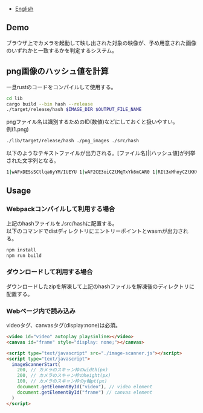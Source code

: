  - [English](/README.md)
## Demo
ブラウザ上でカメラを起動して映し出された対象の映像が、予め用意された画像のいずれかと一致するかを判定するシステム。

## png画像のハッシュ値を計算
一旦rustのコードをコンパイルして使用する。
```bash
cd lib
cargo build --bin hash --release
./target/release/hash $IMAGE_DIR $OUTPUT_FILE_NAME
```
pngファイル名は識別するためのID(数値)などにしておくと扱いやすい。  
例(1.png)
```bash
./lib/target/release/hash ./png_images ./src/hash
```

以下のようなテキストファイルが出力される。[ファイル名]|[ハッシュ値]が列挙された文字列となる。
```bash
1|wAFxDESsSCtlqa6yYM/IUEYU 1|wAF2CE3oiCZtMqTxYk6mCAR0 1|RIt3xMhoyCZtKKVyYM6QOES0....
```
## Usage
### Webpackコンパイルして利用する場合
上記のhashファイルを./src/hashに配置する。  
以下のコマンドでdistディレクトリにエントリーポイントとwasmが出力される。
```bash
npm install
npm run build
```

### ダウンロードして利用する場合
ダウンロードしたzipを解凍して上記のhashファイルを解凍後のディレクトリに配置する。

### Webページ内で読み込み
videoタグ、canvasタグ(display:none)は必須。

```html
<video id="video" autoplay playsinline></video>
<canvas id="frame" style="display: none;"></canvas>

<script type="text/javascript" src="./image-scanner.js"></script>
<script type="text/javascript">
  imageScannerStart(
    200, // カメラのスキャン枠のwidth(px)
    200, // カメラのスキャン枠のheight(px)
    100, // カメラのスキャン枠のy軸pt(px)
    document.getElementById("video"), // video element
    document.getElementById("frame") // canvas element
  )
</script>
```
